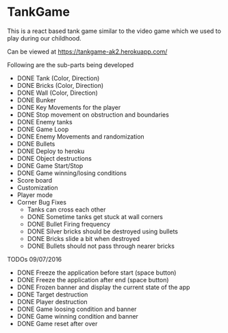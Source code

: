 # TankGame
This is a react based tank game similar to the video game which we used to play during our childhood.

Can be viewed at https://tankgame-ak2.herokuapp.com/

Following are the sub-parts being developed

- DONE Tank (Color, Direction)
- DONE Bricks (Color, Direction)
- DONE Wall (Color, Direction)
- DONE Bunker
- DONE Key Movements for the player
- DONE Stop movement on obstruction and boundaries
- DONE Enemy tanks
- DONE Game Loop
- DONE Enemy Movements and randomization
- DONE Bullets
- DONE Deploy to heroku
- DONE Object destructions
- DONE Game Start/Stop
- DONE Game winning/losing conditions
- Score board
- Customization
- Player mode
- Corner Bug Fixes
	- Tanks can cross each other
	- DONE Sometime tanks get stuck at wall corners
	- DONE Bullet Firing frequency
	- DONE Silver bricks should be destroyed using bullets
	- DONE Bricks slide a bit when destroyed
	- DONE Bullets should not pass through nearer bricks

TODOs 09/07/2016
- DONE Freeze the application before start (space button)
- DONE Freeze the application after end (space button)
- DONE Frozen banner and display the current state of the app
- DONE Target destruction
- DONE Player destruction
- DONE Game loosing condition and banner
- DONE Game winning condition and banner
- DONE Game reset after over